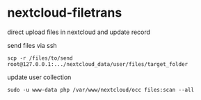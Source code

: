# nextcloud-filetrans
direct upload files in nextcloud and update record

send files via ssh
```console
scp -r /files/to/send root@127.0.0.1:.../nextcloud_data/user/files/target_folder
```

update user collection
```console
sudo -u www-data php /var/www/nextcloud/occ files:scan --all
```
